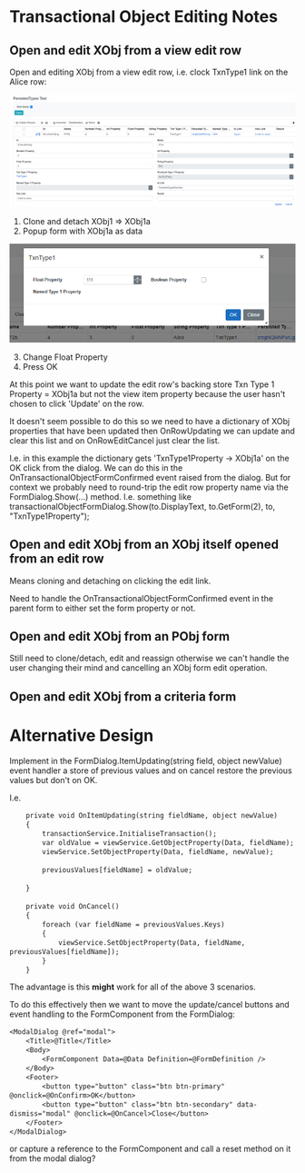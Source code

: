 # Transactional Object Editing Notes

## Open and edit XObj from a view edit row
Open and editing XObj from a view edit row, i.e. clock TxnType1 link on the Alice row:

![Edit Row](../images/2021-03-23-10-50-33.png)

1. Clone and detach XObj1 => XObj1a
2. Popup form with XObj1a as data

![Popup XObj](../images/2021-03-23-10-54-38.png)

3. Change Float Property
4. Press OK

At this point we want to update the edit row's backing store Txn Type 1 Property = XObj1a but not the view item property because the user hasn't chosen to click 'Update' on the row.

It doesn't seem possible to do this so we need to have a dictionary of XObj properties that have been updated then OnRowUpdating we can update and clear this list and on OnRowEditCancel just clear the list.

I.e. in this example the dictionary gets 'TxnType1Property -> XObj1a' on the OK click from the dialog. We can do this in the OnTransactionalObjectFormConfirmed event raised from the dialog. But for context we probably need to round-trip the edit row property name via the FormDialog.Show(...) method. I.e. something like transactionalObjectFormDialog.Show(to.DisplayText, to.GetForm(2), to, "TxnType1Property");

## Open and edit XObj from an XObj itself opened from an edit row
Means cloning and detaching on clicking the edit link.

Need to handle the OnTransactionalObjectFormConfirmed event in the parent form to either set the form property or not.

## Open and edit XObj from an PObj form
Still need to clone/detach, edit and reassign otherwise we can't handle the user changing their mind and cancelling an XObj form edit operation.

## Open and edit XObj from a criteria form



# Alternative Design
Implement in the FormDialog.ItemUpdating(string field, object newValue) event handler a store of previous values and on cancel restore the previous values but don't on OK.

I.e. 

```
    private void OnItemUpdating(string fieldName, object newValue)
    {
        transactionService.InitialiseTransaction();
        var oldValue = viewService.GetObjectProperty(Data, fieldName);
        viewService.SetObjectProperty(Data, fieldName, newValue);

        previousValues[fieldName] = oldValue;
        
    }

    private void OnCancel()
    {
        foreach (var fieldName = previousValues.Keys)
        {
            viewService.SetObjectProperty(Data, fieldName, previousValues[fieldName]);
        }
    }
```

The advantage is this **might** work for all of the above 3 scenarios.

To do this effectively then we want to move the update/cancel buttons and event handling to the FormComponent from the FormDialog:

```
<ModalDialog @ref="modal">
    <Title>@Title</Title>
    <Body>
        <FormComponent Data=@Data Definition=@FormDefinition />
    </Body>
    <Footer>
        <button type="button" class="btn btn-primary" @onclick=@OnConfirm>OK</button>
        <button type="button" class="btn btn-secondary" data-dismiss="modal" @onclick=@OnCancel>Close</button>
    </Footer>
</ModalDialog>
```

or capture a reference to the FormComponent and call a reset method on it from the modal dialog?

